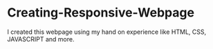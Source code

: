 # Creating-Responsive-Webpage
I created this webpage using my hand on experience like HTML, CSS, JAVASCRIPT and more.
